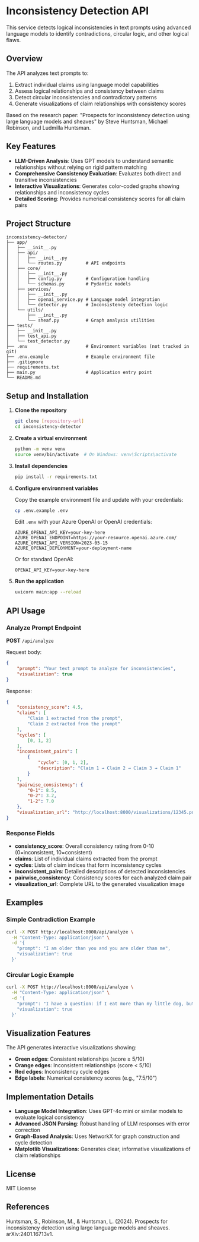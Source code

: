 # Inconsistency Detection API

This service detects logical inconsistencies in text prompts using advanced language models to identify contradictions, circular logic, and other logical flaws.

## Overview

The API analyzes text prompts to:

1. Extract individual claims using language model capabilities
2. Assess logical relationships and consistency between claims
3. Detect circular inconsistencies and contradictory patterns
4. Generate visualizations of claim relationships with consistency scores

Based on the research paper: "Prospects for inconsistency detection using large language models and sheaves" by Steve Huntsman, Michael Robinson, and Ludmilla Huntsman.

## Key Features

- **LLM-Driven Analysis**: Uses GPT models to understand semantic relationships without relying on rigid pattern matching
- **Comprehensive Consistency Evaluation**: Evaluates both direct and transitive inconsistencies
- **Interactive Visualizations**: Generates color-coded graphs showing relationships and inconsistency cycles
- **Detailed Scoring**: Provides numerical consistency scores for all claim pairs

## Project Structure

```
inconsistency-detector/
├── app/
│   ├── __init__.py
│   ├── api/
│   │   ├── __init__.py
│   │   └── routes.py         # API endpoints
│   ├── core/
│   │   ├── __init__.py
│   │   ├── config.py         # Configuration handling
│   │   └── schemas.py        # Pydantic models
│   ├── services/
│   │   ├── __init__.py
│   │   ├── openai_service.py # Language model integration
│   │   └── detector.py       # Inconsistency detection logic
│   └── utils/
│       ├── __init__.py
│       └── sheaf.py          # Graph analysis utilities
├── tests/
│   ├── __init__.py
│   ├── test_api.py
│   └── test_detector.py
├── .env                      # Environment variables (not tracked in git)
├── .env.example              # Example environment file
├── .gitignore
├── requirements.txt
├── main.py                   # Application entry point
└── README.md
```

## Setup and Installation

1. **Clone the repository**

   ```bash
   git clone [repository-url]
   cd inconsistency-detector
   ```

2. **Create a virtual environment**

   ```bash
   python -m venv venv
   source venv/bin/activate  # On Windows: venv\Scripts\activate
   ```

3. **Install dependencies**

   ```bash
   pip install -r requirements.txt
   ```

4. **Configure environment variables**

   Copy the example environment file and update with your credentials:

   ```bash
   cp .env.example .env
   ```

   Edit `.env` with your Azure OpenAI or OpenAI credentials:

   ```
   AZURE_OPENAI_API_KEY=your-key-here
   AZURE_OPENAI_ENDPOINT=https://your-resource.openai.azure.com/
   AZURE_OPENAI_API_VERSION=2023-05-15
   AZURE_OPENAI_DEPLOYMENT=your-deployment-name
   ```

   Or for standard OpenAI:

   ```
   OPENAI_API_KEY=your-key-here
   ```

5. **Run the application**

   ```bash
   uvicorn main:app --reload
   ```

## API Usage

### Analyze Prompt Endpoint

**POST** `/api/analyze`

Request body:

```json
{
    "prompt": "Your text prompt to analyze for inconsistencies",
    "visualization": true
}
```

Response:

```json
{
    "consistency_score": 4.5,
    "claims": [
        "Claim 1 extracted from the prompt",
        "Claim 2 extracted from the prompt"
    ],
    "cycles": [
        [0, 1, 2]
    ],
    "inconsistent_pairs": [
        {
            "cycle": [0, 1, 2],
            "description": "Claim 1 → Claim 2 → Claim 3 → Claim 1"
        }
    ],
    "pairwise_consistency": {
        "0-1": 8.5,
        "0-2": 3.2,
        "1-2": 7.0
    },
    "visualization_url": "http://localhost:8000/visualizations/12345.png"
}
```

### Response Fields

- **consistency_score**: Overall consistency rating from 0-10 (0=inconsistent, 10=consistent)
- **claims**: List of individual claims extracted from the prompt
- **cycles**: Lists of claim indices that form inconsistency cycles
- **inconsistent_pairs**: Detailed descriptions of detected inconsistencies
- **pairwise_consistency**: Consistency scores for each analyzed claim pair
- **visualization_url**: Complete URL to the generated visualization image

## Examples

### Simple Contradiction Example

```bash
curl -X POST http://localhost:8000/api/analyze \
  -H "Content-Type: application/json" \
  -d '{
    "prompt": "I am older than you and you are older than me",
    "visualization": true
  }'
```

### Circular Logic Example

```bash
curl -X POST http://localhost:8000/api/analyze \
  -H "Content-Type: application/json" \
  -d '{
    "prompt": "I have a question: if I eat more than my little dog, but my little dog eats more than Ana'\''s, Ana'\''s eats more than Juan'\''s, Juan'\''s eats more than Miguel'\''s, and Miguel'\''s little dog eats more than Miguel himself. If we know for sure that Miguel eats much more than I do, who eats the most?",
    "visualization": true
  }'
```

## Visualization Features

The API generates interactive visualizations showing:

- **Green edges**: Consistent relationships (score ≥ 5/10)
- **Orange edges**: Inconsistent relationships (score < 5/10)
- **Red edges**: Inconsistency cycle edges
- **Edge labels**: Numerical consistency scores (e.g., "7.5/10")

## Implementation Details

- **Language Model Integration**: Uses GPT-4o mini or similar models to evaluate logical consistency
- **Advanced JSON Parsing**: Robust handling of LLM responses with error correction
- **Graph-Based Analysis**: Uses NetworkX for graph construction and cycle detection
- **Matplotlib Visualizations**: Generates clear, informative visualizations of claim relationships

## License

MIT License

## References

Huntsman, S., Robinson, M., & Huntsman, L. (2024). Prospects for inconsistency detection using large language models and sheaves. arXiv:2401.16713v1.